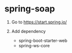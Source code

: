 # spring-soap

1. Go to https://start.spring.io/

2. Add dependency
     * spring-boot-starter-web
     * spring-ws-core
